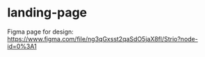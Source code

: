 # landing-page

Figma page for design: https://www.figma.com/file/ng3qGxsst2qaSdO5jaX8fl/Strio?node-id=0%3A1
